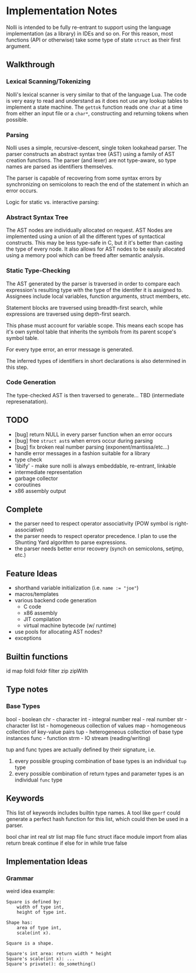 # Implementation Notes

Nolli is intended to be fully re-entrant to support using the language implementation
(as a library) in IDEs and so on. For this reason, most functions (API or otherwise)
take some type of state `struct` as their first argument.

## Walkthrough

### Lexical Scanning/Tokenizing
Nolli's lexical scanner is very similar to that of the language Lua.
The code is very easy to read and understand as it does not use any lookup tables
to implement a state machine. The `gettok` function reads one `char` at a time
from either an input file or a `char*`, constructing and returning tokens when possible.

### Parsing
Nolli uses a simple, recursive-descent, single token lookahead parser.
The parser constructs an abstract syntax tree (AST) using a family of AST creation
functions. The parser (and lexer) are not type-aware, so type names are parsed as
identifiers themselves.

The parser is capable of recovering from some syntax errors by synchronizing on
semicolons to reach the end of the statement in which an error occurs.

Logic for static vs. interactive parsing:

### Abstract Syntax Tree
The AST nodes are individually allocated on request. AST Nodes are implemented using a union
of all the different types of syntactical constructs. This may be less type-safe in C, but it
it's better than casting the type of every node. It also allows for AST nodes to be easily
allocated using a memory pool which can be freed after semantic analysis.

### Static Type-Checking
The AST generated by the parser is traversed in order to compare each
expression's resulting type with the type of the identifer it
is assigned to. Assignees include local variables, function arguments, struct
members, etc.

Statement blocks are traversed using breadth-first search, while expressions
are traversed using depth-first search.

This phase must account for variable scope. This means each scope has it's own
symbol table that inherits the symbols from its parent scope's symbol table.

For every type error, an error message is generated.

The inferred types of identifiers in short declarations is also determined
in this step.

### Code Generation
The type-checked AST is then traversed to generate... TBD (intermediate represenatation).

## TODO

- [bug] return NULL in every parser function when an error occurs
- [bug] free `struct ast`s when errors occur during parsing
- [bug] fix broken real number parsing (exponent/mantissa/etc...)
- handle error messages in a fashion suitable for a library
- type check
- 'libify' - make sure nolli is always embeddable, re-entrant, linkable
- intermediate representation
- garbage collector
- coroutines
- x86 assembly output

## Complete

- the parser need to respect operator associativity (POW symbol is right-associative)
- the parser needs to respect operator precedence. I plan to use the
  Shunting Yard algorithm to parse expressions.
- the parser needs better error recovery (synch on semicolons, setjmp, etc.)

## Feature Ideas

- shorthand variable initialization (i.e. `name := "joe"`)
- macros/templates
- various backend code generation
    - C code
    - x86 assembly
    - JIT compilation
    - virtual machine bytecode (w/ runtime)
- use pools for allocating AST nodes?
- exceptions

## Builtin functions

id
map
foldl
foldr
filter
zip
zipWith

## Type notes

### Base Types

bool    - boolean
chr     - character
int     - integral number
real    - real number
str     - character list
lst     - homogeneous collection of values
map     - homogeneous collection of key-value pairs
tup     - heterogeneous collection of base type instances
func    - function
strm    - IO stream (reading/writing)

tup and func types are actually defined by their signature, i.e.

1. every possible grouping combination of base types is an individual `tup` type
1. every possible combination of return types and parameter types is an individual `func` type

## Keywords

This list of keywords includes builtin type names. A tool like `gperf` could generate a
perfect hash function for this list, which could then be used in a parser.

bool
char
int
real
str
list
map
file
func
struct
iface
module
import
from
alias
return
break
continue
if
else
for
in
while
true
false

## Implementation Ideas

### Grammar

weird idea example:

    Square is defined by:
        width of type int,
        height of type int.

    Shape has:
        area of type int,
        scale(int x).

    Square is a shape.

    Square's int area: return width * height
    Square's scale(int x): ...
    Square's private(): do_something()

